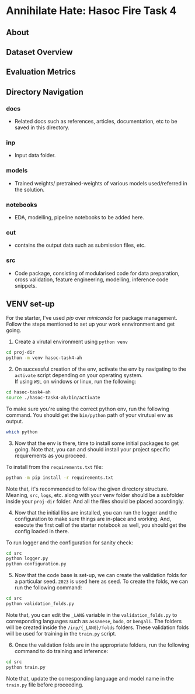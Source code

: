 # Annihilate Hate: Hasoc Fire Task 4

## About

## Dataset Overview

## Evaluation Metrics

## Directory Navigation

### docs

- Related docs such as references, articles, documentation, etc to be saved in this directory.

### inp

- Input data folder.

### models

- Trained weights/ pretrained-weights of various models used/referred in the solution.

### notebooks

- EDA, modelling, pipeline notebooks to be added here.

### out

- contains the output data such as submission files, etc.

### src

- Code package, consisting of modularised code for data preparation, cross validation, feature engineering, modelling, inference code snippets.

## VENV set-up

For the starter, I've used *pip* over *miniconda* for package management. Follow the steps mentioned to set up your work ennvironment and get going.

1. Create a virutal environment using `python venv`

```sh
cd proj-dir
python -m venv hasoc-task4-ah
```

2. On successful creation of the env, activate the env by navigating to the `activate` script depending on your operating system.  
If using `WSL` on windows or linux, run the following:

```sh
cd hasoc-task4-ah
source ./hasoc-task4-ah/bin/activate
```

To make sure you're using the correct python env, run the following command. You should get the `bin/python` path of your virutual env as output.

```sh
which python
```

3. Now that the env is there, time to install some initial packages to get going. Note that, you can and should install your project specific requirements as you proceed.

To install from the `requirements.txt` file:

```sh
python -m pip install -r requirements.txt
```

Note that, it's recommended to follow the given directory structure. Meaning, `src`, `logs`, etc. along with your venv folder should be a subfolder inside your `proj-dir` folder. And all the files should be placed accordingly.

4. Now that the initial libs are installed, you can run the logger and the configuration to make sure things are in-place and working. And, execute the first cell of the starter notebook as well, you should get the config loaded in there.

To run logger and the configuration for sanity check:

```sh
cd src
python logger.py
python configuration.py
```

5. Now that the code base is set-up, we can create the validation folds for a particular seed. `2023` is used here as seed. To create the folds, we can run the following command:

```sh
cd src
python validation_folds.py
```

Note that, you can edit the `_LANG` variable in the `validation_folds.py` to corresponding languages such as `assamese`, `bodo`, or `bengali`. The folders will be created inside the `/inp/{_LANG}/folds` folders. These validation folds will be used for training in the `train.py` script.

6. Once the validation folds are in the appropriate folders, run the following command to do training and inference:

```sh
cd src
python train.py
```

Note that, update the corresponding language and model name in the `train.py` file before proceeding.
